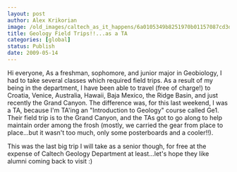 ```yaml
---
layout: post
author: Alex Krikorian
image: /old_images/caltech_as_it_happens/6a0105349b8251970b01157087cd3d970b.jpg
title: Geology Field Trips!!...as a TA
categories: [global]
status: Publish
date: 2009-05-14
---
```


Hi everyone,
As a freshman, sophomore, and junior major in Geobiology, I had to take several classes which required field trips. As a result of my being in the department, I have been able to travel (free of charge!) to Croatia, Venice, Australia, Hawaii, Baja Mexico, the Ridge Basin, and just recently the Grand Canyon. The difference was, for this last weekend, I was a TA, because I'm TA'ing an "Introduction to Geology" course called Ge1. Their field trip is to the Grand Canyon, and the TAs got to go along to help maintain order among the frosh (mostly, we carried the gear from place to place...but it wasn't too much, only some posterboards and a cooler!!).

This was the last big trip I will take as a senior though, for free at the expense of Caltech Geology Department at least...let's hope they like alumni coming back to visit :)
